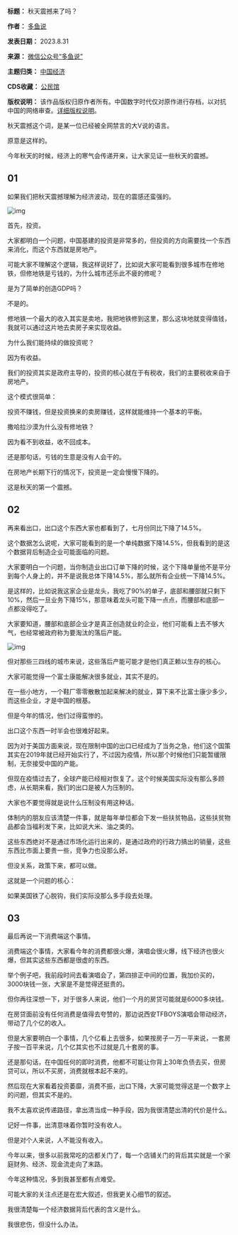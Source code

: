 

**标题：** 秋天震撼来了吗？  

**作者：** [多鱼说](https://chinadigitaltimes.net/space/多鱼说)  

**发表日期：** 2023.8.31  

**来源：** [微信公众号“多鱼说”](https://web.archive.org/web/20230831160438/https://mp.weixin.qq.com/s/LLk0HNhbtX7bYtOJig2SMQ)  

**主题归类：** [中国经济](https://chinadigitaltimes.net/space/中国经济)  

**CDS收藏：** [公民馆](https://chinadigitaltimes.net/space/%E5%85%AC%E6%B0%91%E9%A6%86)  

**版权说明：** 该作品版权归原作者所有。中国数字时代仅对原作进行存档，以对抗中国的网络审查。[详细版权说明](https://chinadigitaltimes.net/chinese/copyright)。


秋天震撼这个词，是某一位已经被全网禁言的大V说的语言。


原意是这样的。


今年秋天的时候，经济上的寒气会传递开来，让大家见证一些秋天的震撼。


01
--


如果我们把秋天震撼理解为经济波动，现在的震感还蛮强的。


![img](https://chinadigitaltimes.net/chinese/files/2023/08/秋天的一点时代震撼来了吗-如来-v0-jr9dbyo6q9ib1.webp)


首先，投资。


大家都明白一个问题，中国基建的投资是非常多的，但投资的方向需要找一个东西来消化，而这个东西就是房地产。


可能大家不理解这个逻辑，我这样说好了，比如说大家可能看到很多城市在修地铁，但修地铁是亏钱的，为什么城市还乐此不疲的修呢？


是为了简单的创造GDP吗？


不是的。


修地铁一个最大的收入其实是卖地，我把地铁修到这里，那么这块地就变得值钱，我就可以通过这片地去卖房子来实现收益。


为什么我们能持续的做投资呢？


因为有收益。


我们的投资其实是政府主导的，投资的核心就在于有税收，我们的主要税收来自于房地产。


这个模式很简单：


投资不赚钱，但是投资换来的卖房赚钱，这样就能维持一个基本的平衡。


撒哈拉沙漠为什么没有修地铁？


因为看不到收益，收不回成本。


还是那句话，亏钱的生意是没有人会干的。


在房地产长期下行的情况下，投资是一定会慢慢下降的。


这是秋天的第一个震撼。


02
--


再来看出口，出口这个东西大家也都看到了，七月份同比下降了14.5%。


这个数据怎么说呢，大家可能看到的是一个单纯数据下降14.5%，但我看到的是这个数据背后制造企业可能面临的问题。


大家要明白一个问题，当你制造业出口订单下降的时候，这个下降单量他不是平分到每个人身上的，并不是说我总体下降14.5%，那么就所有企业统一下降14.5%。


是这样的，比如说我这家企业是龙头，我吃了90%的单子，底部和腰部就只剩下10%，然后一旦业务下降15%，那意味着龙头可能下降一点点，而腰部和底部一点都没得吃了。


大家要知道，腰部和底部企业才是真正创造就业的企业，他们可能看上去不够大气，也经常被政府称为要淘汰的落后产能。


![img](https://chinadigitaltimes.net/chinese/files/2023/08/169188602227235_560_373.jpg)


但对那些三四线的城市来说，这些落后产能可能才是他们真正赖以生存的核心。


大家可能觉得一个富士康能解决很多就业，其实不是的。


在一些小地方，一个鞋厂零零散散加起来解决的就业，算下来不比富士康少多少，而这些企业，才是中国的根基。


但是今年的情况，他们过得蛮惨的。


出口这个东西一时半会也很难好起来。


因为对于美国方面来说，现在限制中国的出口已经成为了当务之急，他们这个国策其实在2019年就已经开始实行了，不过因为疫情，所以那个时候他们只能暂缓限制，无奈接受中国的产能。


但现在疫情过去了，全球产能已经相对恢复了。这个时候美国实际没有那么多顾虑，从长期来看，我们的出口是被人为压制的。


大家也不要觉得就是说什么压制没有用这种话。


体制内的朋友应该清楚一件事，就是每年单位都会下发一些扶贫物品，这些扶贫物品都会当福利发下来，比如说大米、油之类的。


这些东西绝对不是通过市场化运行出来的，是通过政府的行政力搞出的销量，这些东西比市面上要贵一些，竞争力也没那么好。


但没关系，政策下来，都可以做。


这就是一个问题的核心：


如果美国铁了心脱钩，我们实际没那么多手段去处理。


03
--


最后再说一下消费端这个事情。


消费端这个事情，大家看今年的消费都很火爆，演唱会很火爆，线下经济也很火爆，但其实这些东西都是很虚的东西。


举个例子吧，我前段时间去看演唱会了，第四排正中间的位置，我加价买的，3000块钱一张，大家是不是觉得还挺贵的。


但你再往深想一下，对于很多人来说，他们一个月的房贷可能就是6000多块钱。


在房贷面前没有任何消费是值得去夸赞的，那边说西安TFBOYS演唱会带动经济，带动了几个亿的收入。


但是大家要明白一个事情，几个亿看上去很多，如果按房子一万一平来说，一套房子按一百平来说，几个亿其实也不过就是几十套房的事。


还是那句话，在中国任何的即时消费，他都不可能让你背上30年负债去买，但房贷可以，所以不买房，消费就根本起不来的。


然后现在大家看着投资萎靡，消费不振，出口下降，大家可能觉得这是一个数字上的问题，但其实不是的。


我不太喜欢说传递路径，拿出清当成一种手段，因为我很清楚出清的代价是什么。


记好一件事，出清意味着你暂时没有收人。


但是对个人来说，人不能没有收入。


今年以来，很多以前我常吃的店都关门了，每一个店铺关门的背后其实就是一个家庭财务、经济、现金流走向了末路。


今年这种情况，多到我甚至都有点难受。


可能大家的关注点还是在宏大叙述，但我更关心细节的叙述。


我很清楚每一个经济数据背后代表的含义是什么。


我很悲伤，但没什么办法。

